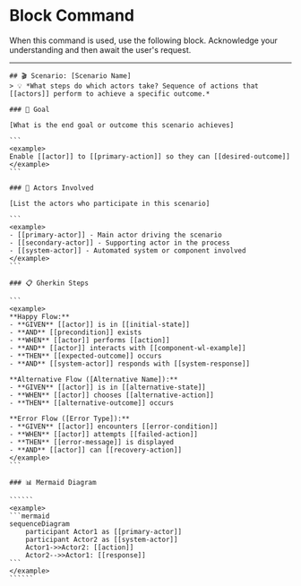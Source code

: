 # Block Command

When this command is used, use the following block. Acknowledge your understanding and then await the user's request.

---

``````````
## 🎬 Scenario: [Scenario Name]
> 💡 *What steps do which actors take? Sequence of actions that [[actors]] perform to achieve a specific outcome.*

### 🎯 Goal

[What is the end goal or outcome this scenario achieves]

```
<example>
Enable [[actor]] to [[primary-action]] so they can [[desired-outcome]]
</example>
```

### 👥 Actors Involved

[List the actors who participate in this scenario]

```
<example>
- [[primary-actor]] - Main actor driving the scenario
- [[secondary-actor]] - Supporting actor in the process
- [[system-actor]] - Automated system or component involved
</example>
```

### 📋 Gherkin Steps

```
<example>
**Happy Flow:**
- **GIVEN** [[actor]] is in [[initial-state]] 
- **AND** [[precondition]] exists
- **WHEN** [[actor]] performs [[action]]
- **AND** [[actor]] interacts with [[component-wl-example]]
- **THEN** [[expected-outcome]] occurs
- **AND** [[system-actor]] responds with [[system-response]]

**Alternative Flow ([Alternative Name]):**
- **GIVEN** [[actor]] is in [[alternative-state]]
- **WHEN** [[actor]] chooses [[alternative-action]]
- **THEN** [[alternative-outcome]] occurs

**Error Flow ([Error Type]):**
- **GIVEN** [[actor]] encounters [[error-condition]]
- **WHEN** [[actor]] attempts [[failed-action]]
- **THEN** [[error-message]] is displayed
- **AND** [[actor]] can [[recovery-action]]
</example>
```

### 📊 Mermaid Diagram

``````
<example>
```mermaid
sequenceDiagram
    participant Actor1 as [[primary-actor]]
    participant Actor2 as [[system-actor]]
    Actor1->>Actor2: [[action]]
    Actor2-->>Actor1: [[response]]
```
</example>
``````
``````````
